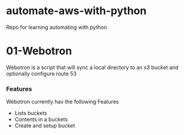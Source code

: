 # automate-aws-with-python
Repo for learning automating with python

# 01-Webotron

Webotron is a script that will sync a local directory to an s3 bucket
and optionally configure route 53

### Features
Webotron currently hav the following Features
 - Lists buckets
 - Contents in a buckets
 - Create and setup bucket
